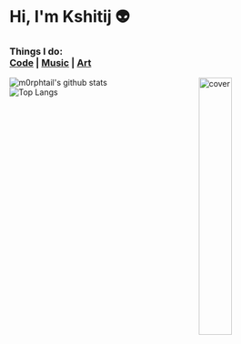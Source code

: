# Hi, I'm Kshitij 👽
<h3>
Things I do:<br>
<a href="https://github.com/m0rphtail?tab=repositories">Code</a> | <a href="https://soundcloud.com/user-34602005-337460945">Music</a> | <a href="https://drive.google.com/drive/folders/1_jppogkUFAklfw_iMjiE1wxGw1Djq1kP?usp=sharing">Art</a></h3>

![m0rphtail's github stats](https://github-readme-stats.vercel.app/api?username=m0rphtail&hide_border=true&show_icons=true)
<img align="right" width="34%" src="https://github.com/m0rphtail/m0rphtail/blob/master/media/69.jpg" alt="cover" />
<br>
![Top Langs](https://github-readme-stats.vercel.app/api/top-langs/?username=m0rphtail&layout=compact)
